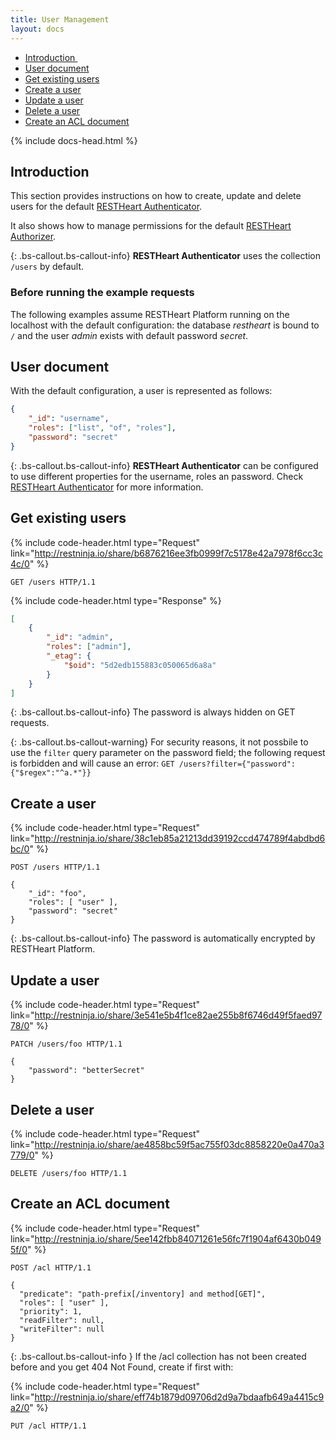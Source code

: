 ```yaml
---
title: User Management
layout: docs
---
```


<div markdown="1" class="d-none d-xl-block col-xl-2 order-last bd-toc">

-   [Introduction ](#introduction)
-   [User document](#user-document)
-   [Get existing users](#get-existing-users)
-   [Create a user](#create-a-user)
-   [Update a user](#update-a-user)
-   [Delete a user](#delete-a-user)
-   [Create an ACL document](#create-an-acl-document)

</div>
<div markdown="1" class="col-12 col-md-9 col-xl-8 py-md-3 bd-content">

{% include docs-head.html %}

## Introduction 

This section provides instructions on how to create, update and delete users for the default [RESTHeart Authenticator](/docs/v4/security/authentication/#restheart-authenticator).

It also shows how to manage permissions for the default [RESTHeart Authorizer](/docs/v4/security/authorization/#restheart-authorizer).

{: .bs-callout.bs-callout-info}
**RESTHeart Authenticator** uses the collection `/users` by default.

### Before running the example requests

The following examples assume RESTHeart Platform running on the localhost with the default configuration: the database _restheart_ is bound to `/` and the user _admin_ exists with default password _secret_.

## User document

With the default configuration, a user is represented as follows:

```json
{
    "_id": "username",
    "roles": ["list", "of", "roles"],
    "password": "secret"
}
```

{: .bs-callout.bs-callout-info}
**RESTHeart Authenticator** can be configured to use different properties for the username, roles an password. Check [RESTHeart Authenticator](/docs/v4/security/authentication/#restheart-authenticator) for more information.

## Get existing users

{% include code-header.html type="Request"
    link="http://restninja.io/share/b6876216ee3fb0999f7c5178e42a7978f6cc3c4c/0"
%}

```http
GET /users HTTP/1.1
```

{% include code-header.html type="Response" %}

```json
[
    {
        "_id": "admin",
        "roles": ["admin"],
        "_etag": {
            "$oid": "5d2edb155883c050065d6a8a"
        }
    }
]
```

{: .bs-callout.bs-callout-info}
The password is always hidden on GET requests.

{: .bs-callout.bs-callout-warning}
For security reasons, it not possbile to use the `filter` query parameter on the password field; the following request is forbidden and will cause an error: `GET /users?filter={"password":{"$regex":"^a.*"}}`

## Create a user

{% include code-header.html type="Request"
    link="http://restninja.io/share/38c1eb85a21213dd39192ccd474789f4abdbd6bc/0"
%}

```http
POST /users HTTP/1.1

{
    "_id": "foo",
    "roles": [ "user" ],
    "password": "secret"
}
```

{: .bs-callout.bs-callout-info}
The password is automatically encrypted by RESTHeart Platform.

## Update a user

{% include code-header.html type="Request"
    link="http://restninja.io/share/3e541e5b4f1ce82ae255b8f6746d49f5faed9778/0"
%}

```http
PATCH /users/foo HTTP/1.1

{
    "password": "betterSecret"
}
```

## Delete a user

{% include code-header.html type="Request"
    link="http://restninja.io/share/ae4858bc59f5ac755f03dc8858220e0a470a3779/0"
%}

```http
DELETE /users/foo HTTP/1.1
```

## Create an ACL document

{% include code-header.html type="Request"
    link="http://restninja.io/share/5ee142fbb84071261e56fc7f1904af6430b0495f/0"
%}

```http
POST /acl HTTP/1.1

{
  "predicate": "path-prefix[/inventory] and method[GET]",
  "roles": [ "user" ],
  "priority": 1,
  "readFilter": null,
  "writeFilter": null
}
```

{: .bs-callout.bs-callout-info }
If the /acl collection has not been created before and you get 404 Not Found, create if first with:

{% include code-header.html type="Request"
    link="http://restninja.io/share/eff74b1879d09706d2d9a7bdaafb649a4415c9a2/0"
%}

```http
PUT /acl HTTP/1.1
```
